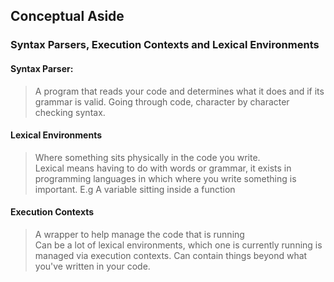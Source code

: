 ## Conceptual Aside
### Syntax Parsers, Execution Contexts and Lexical Environments

#### Syntax Parser:
> A program that reads your code and determines what it does and if its grammar is valid. Going through code, character by character checking syntax.

#### Lexical Environments
> Where something sits physically in the code you write.<br>
> Lexical means having to do with words or grammar, it exists in programming languages in which where you write something is important. E.g A variable sitting inside a function

#### Execution Contexts
> A wrapper to help manage the code that is running<br>
> Can be a lot of lexical environments, which one is currently running is managed via execution contexts. Can contain things beyond what you've written in your code.
